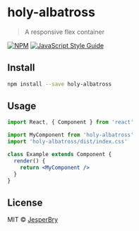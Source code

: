 # holy-albatross

> A responsive flex container

[![NPM](https://img.shields.io/npm/v/holy-albatross.svg)](https://www.npmjs.com/package/holy-albatross) [![JavaScript Style Guide](https://img.shields.io/badge/code_style-standard-brightgreen.svg)](https://standardjs.com)

## Install

```bash
npm install --save holy-albatross
```

## Usage

```jsx
import React, { Component } from 'react'

import MyComponent from 'holy-albatross'
import 'holy-albatross/dist/index.css'

class Example extends Component {
  render() {
    return <MyComponent />
  }
}
```

## License

MIT © [JesperBry](https://github.com/JesperBry)
